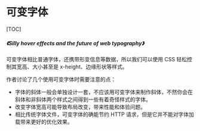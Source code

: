 # 可变字体

[TOC]

##### <Link type='h5' to='https://mgear-file.oss-cn-shanghai.aliyuncs.com/Silly%20hover%20effects%20and%20the%20future%20of%20web%20typography%20%E2%80%93%20Pixelambacht.html' source='https://pixelambacht.nl/2017/variable-hover-effects/' >《Silly hover effects and the future of web typography》</Link>

可变字体相比普通字体，还携带形变信息等数据，所以我们可以使用 CSS 轻松控制其宽高、大小甚至是 x-height、边缘形状等样式。

作者讨论了几个使用可变字体时需要注意的点：

* 字体的斜体一般会单独设计一套，不应该用可变字体来制作斜体，不然你会在斜体和非斜体两个样式之间得到一些有着奇怪样式的字体。
* 改变字体宽高可能导致布局改变，带来性能和体验问题。
* 相比传统字体文件，可变字体的确能节约 HTTP 请求，但是它并不能对字体加载带来更好的优化效果。

